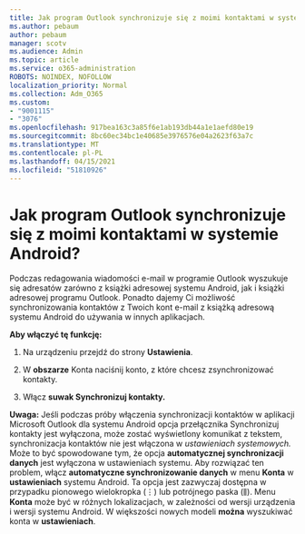 ```yaml
---
title: Jak program Outlook synchronizuje się z moimi kontaktami w systemie Android?
ms.author: pebaum
author: pebaum
manager: scotv
ms.audience: Admin
ms.topic: article
ms.service: o365-administration
ROBOTS: NOINDEX, NOFOLLOW
localization_priority: Normal
ms.collection: Adm_O365
ms.custom:
- "9001115"
- "3076"
ms.openlocfilehash: 917bea163c3a85f6e1ab193db44a1e1aefd80e19
ms.sourcegitcommit: 8bc60ec34bc1e40685e3976576e04a2623f63a7c
ms.translationtype: MT
ms.contentlocale: pl-PL
ms.lasthandoff: 04/15/2021
ms.locfileid: "51810926"
---
```

# <a name="how-does-outlook-sync-with-my-android-contacts"></a>Jak program Outlook synchronizuje się z moimi kontaktami w systemie Android?

Podczas redagowania wiadomości e-mail w programie Outlook wyszukuje się adresatów zarówno z książki adresowej systemu Android, jak i książki adresowej programu Outlook. Ponadto dajemy Ci możliwość synchronizowania kontaktów z Twoich kont e-mail z książką adresową systemu Android do używania w innych aplikacjach. 
 
**Aby włączyć tę funkcję:**
 
1. Na urządzeniu przejdź do strony **Ustawienia**.

2. W **obszarze** Konta naciśnij konto, z które chcesz zsynchronizować kontakty.

3. Włącz **suwak Synchronizuj kontakty.**
 
**Uwaga:** Jeśli podczas próby włączenia synchronizacji kontaktów w aplikacji Microsoft  Outlook dla systemu Android opcja przełącznika Synchronizuj kontakty jest wyłączona, może zostać wyświetlony komunikat z tekstem, synchronizacja kontaktów nie jest włączona w *ustawieniach systemowych.* Może to być spowodowane tym, że opcja **automatycznej synchronizacji danych** jest wyłączona w ustawieniach systemu. Aby rozwiązać ten problem, włącz  **automatyczne synchronizowanie danych** w menu  **Konta** w  **ustawieniach** systemu Android. Ta opcja jest zazwyczaj dostępna w przypadku pionowego wielokropka (⋮) lub potrójnego paska (⫼). Menu  **Konta** może być w różnych lokalizacjach, w zależności od wersji urządzenia i wersji systemu Android. W większości nowych modeli **można** wyszukiwać konta w **ustawieniach**.